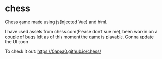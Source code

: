 # chess
Chess game made using js(Injected Vue) and html.

I have used assets from chess.com(Please don't sue me), been workin on a couple of bugs left as of this moment the game is playable. Gonna update the UI soon

To check it out: https://0appa0.github.io/chess/


